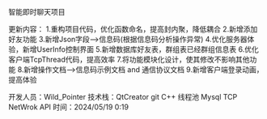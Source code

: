 智能即时聊天项目

更新内容：
    1.重构项目代码，优化函数命名，提高封内聚，降低耦合
    2.新增添加好友功能
    3.新增Json字段-->信息码(根据信息码分析操作异常)
    4.优化服务器体验，新增UserInfo控制界面
    5.新增数据库好友表，群组表已经群组信息表
    6.优化客户端TcpThread代码，提高效率
    7.将功能模块化设计，使其修改不影响其他功能
    8.新增操作文档-->信息码示例文档 and 通信协议文档
    9.新增客户端登录动画，提高体验

开发人员：Wild_Pointer
技术栈：QtCreator git C++ 线程池 Mysql TCP NetWrok API
时间：2024/05/19 0:19
